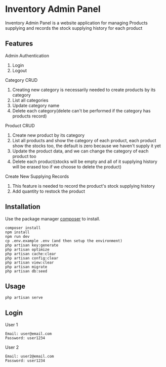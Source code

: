 # Inventory Admin Panel

Inventory Admin Panel is a website application for managing Products supplying and records the stock supplying history for each product

## Features

Admin Authentication
1. Login
2. Logout

Category CRUD
1. Creating new category is necessarily needed to create products by its category
2. List all categories
3. Update category name
4. Delete each category(delete can't be performed if the category has products record)

Product CRUD
1. Create new product by its category
2. List all products and show the category of each product, each product show the stocks too, the default is zero because we haven't supply it yet
3. Update the product data, and we can change the category of each product too
4. Delete each product(stocks will be empty and all of it supplying history will be erased too if we choose to delete the product)

Create New Supplying Records
1. This feature is needed to record the product's stock supplying history
2. Add quantity to restock the product


## Installation

Use the package manager [composer](https://getcomposer.org/) to install.

```
composer install
npm install
npm run dev
cp .env.example .env (and then setup the environment)
php artisan key:generate
php artisan optimize
php artisan cache:clear
php artisan config:clear
php artisan view:clear
php artisan migrate
php artisan db:seed
```

## Usage

```
php artisan serve
```
## Login
User 1
```
Email: user@email.com
Password: user1234
```
User 2
```
Email: user2@email.com
Password: user1234
```

